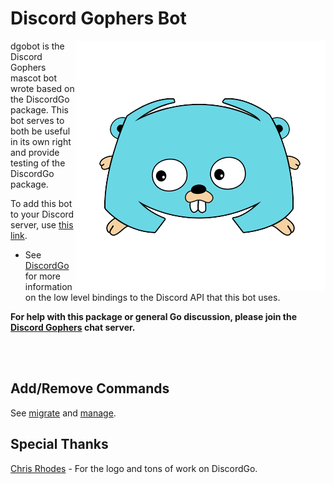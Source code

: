 # Discord Gophers Bot

<img align="right" src="https://github.com/bwmarrin/discordgo/raw/master/docs/img/discordgo.png" alt="discordgo"/>

dgobot is the Discord Gophers mascot bot wrote based on the DiscordGo package.
This bot serves to both be useful in its own right and provide testing of the
DiscordGo package.

To add this bot to your Discord server, use 
[this link](https://discordapp.com/oauth2/authorize?client_id=173113690092994561&scope=bot%20applications.commands).

* See [DiscordGo](https://github.com/bwmarrin/discordgo) for more information on
the low level bindings to the Discord API that this bot uses.

**For help with this package or general Go discussion, please join the [Discord 
Gophers](https://discord.gg/0f1SbxBZjYq9jLBk) chat server.**

<br/><br/>

## Add/Remove Commands

See [migrate](cmd/migrate) and [manage](cmd/manage).

## Special Thanks

[Chris Rhodes](https://github.com/iopred) - For the logo and tons of work on DiscordGo.
